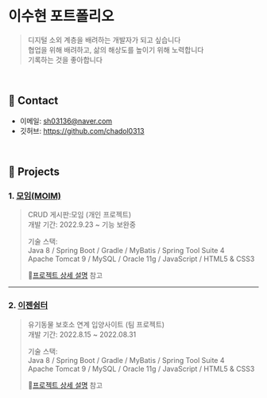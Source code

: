 # 이수현 포트폴리오
>디지털 소외 계층을 배려하는 개발자가 되고 싶습니다  
>협업을 위해 배려하고, 삶의 해상도를 높이기 위해 노력합니다  
>기록하는 것을 좋아합니다

</br>

## :pushpin: Contact
- 이메일: sh03136@naver.com
- 깃허브: https://github.com/chadol0313

</br>

## :pushpin: Projects
### 1. [모임(MOIM)](https://github.com/chadol0313/archive)
>CRUD 게시판:모임 (개인 프로젝트)  
>개발 기간: 2022.9.23 ~ 기능 보완중 
>  
>기술 스택:  
>Java 8 / Spring Boot / Gradle / MyBatis / Spring Tool Suite 4  
>Apache Tomcat 9 / MySQL / Oracle 11g / JavaScript / HTML5 & CSS3
>  
>:link:[프로젝트 상세 설명](https://github.com/chadol0313/archive) 참고

---

### 2. [이젠쉼터](https://github.com/chadol0313/Ezen-Shelter)
>유기동물 보호소 연계 입양사이트  (팀 프로젝트)  
>개발 기간: 2022.8.15 ~ 2022.08.31  
>  
>기술 스택:  
>Java 8 / Spring Boot / Gradle / MyBatis / Spring Tool Suite 4  
>Apache Tomcat 9 / MySQL / Oracle 11g / JavaScript / HTML5 & CSS3
>  
>:link:[프로젝트 상세 설명](https://github.com/chadol0313/Ezen-Shelter) 참고


